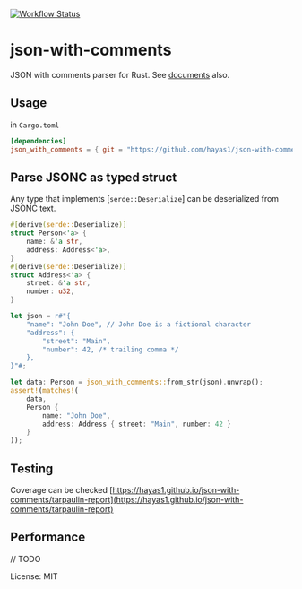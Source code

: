 [![Workflow Status](https://github.com/hayas1/json-with-comments/workflows/Master%20branch%20workflow/badge.svg)](https://github.com/hayas1/json-with-comments/actions?query=workflow%3A%22Master%2Bbranch%2Bworkflow%22)

# json-with-comments

JSON with comments parser for Rust.
See [documents](https://hayas1.github.io/json-with-comments/json_with_comments/) also.

## Usage
in `Cargo.toml`
```toml
[dependencies]
json_with_comments = { git = "https://github.com/hayas1/json-with-comments" }
```

## Parse JSONC as typed struct
Any type that implements [`serde::Deserialize`] can be deserialized from JSONC text.
```rust
#[derive(serde::Deserialize)]
struct Person<'a> {
    name: &'a str,
    address: Address<'a>,
}
#[derive(serde::Deserialize)]
struct Address<'a> {
    street: &'a str,
    number: u32,
}

let json = r#"{
    "name": "John Doe", // John Doe is a fictional character
    "address": {
        "street": "Main",
        "number": 42, /* trailing comma */
    },
}"#;

let data: Person = json_with_comments::from_str(json).unwrap();
assert!(matches!(
    data,
    Person {
        name: "John Doe",
        address: Address { street: "Main", number: 42 }
    }
));
```

## Testing
Coverage can be checked [https://hayas1.github.io/json-with-comments/tarpaulin-report](https://hayas1.github.io/json-with-comments/tarpaulin-report)

## Performance
// TODO

License: MIT
